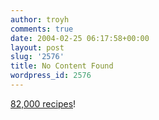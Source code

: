 ```yaml
---
author: troyh
comments: true
date: 2004-02-25 06:17:58+00:00
layout: post
slug: '2576'
title: No Content Found
wordpress_id: 2576
---
```


[82,000 recipes](http://recipezaar.com)!
